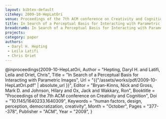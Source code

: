 ```yaml
---
layout: bibtex-default
citekey: 2009-10-HepLatOri
venue: Proceedings of the 7th ACM conference on Creativity and Cognition
title: In Search of a Perceptual Basis for Interacting with Parametric Images (2009)
breadcrumb: In Search of a Perceptual Basis for Interacting with Parametric Images (2009)
projects:
category: paper
authors:
 - Daryl H. Hepting 
 - Leila Latifi 
 - Chris Oriet 
---
```

@inproceedings{2009-10-HepLatOri,
	Author =  "Hepting, Daryl H. and Latifi, Leila and Oriet, Chris",
	Title =  "In Search of a Perceptual Basis for Interacting with Parametric Images",
	Url = \"{{"/assets/works/pdf/2009-10-HepLatOri.pdf" | absolute_url }}\",
	Editor =  "Bryan-Kinns, Nick and Gross, Mark D. and Johnson, Hilary and Ox, Jack and Wakkary, Ron",
	Booktitle =  "Proceedings of the 7th ACM conference on Creativity and Cognition",
	Doi =  "10.1145/1640233.1640309",
	Keywords =  "human factors, design, perception, democratization, creativity",
	Month =  "October",
	Pages =  "377--378",
	Publisher =  "ACM",
	Year =  "2009",
}
